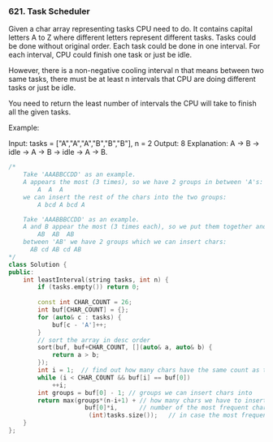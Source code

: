 ### 621. Task Scheduler
Given a char array representing tasks CPU need to do. It contains capital letters A to Z where different letters represent different tasks. Tasks could be done without original order. Each task could be done in one interval. For each interval, CPU could finish one task or just be idle.

However, there is a non-negative cooling interval n that means between two same tasks, there must be at least n intervals that CPU are doing different tasks or just be idle.

You need to return the least number of intervals the CPU will take to finish all the given tasks.

 

Example:

Input: tasks = ["A","A","A","B","B","B"], n = 2
Output: 8
Explanation: A -> B -> idle -> A -> B -> idle -> A -> B.
```c++
/*
    Take 'AAABBCCDD' as an example.
    A appears the most (3 times), so we have 2 groups in between 'A's:
        A  A  A
    we can insert the rest of the chars into the two groups:
        A bcd A bcd A

    Take 'AAABBBCCDD' as an example.
    A and B appear the most (3 times each), so we put them together and form 2 groups in between:
        AB  AB  AB
    between 'AB' we have 2 groups which we can insert chars:
      AB cd AB cd AB
*/
class Solution {
public:
    int leastInterval(string tasks, int n) {
        if (tasks.empty()) return 0;
        
        const int CHAR_COUNT = 26;
        int buf[CHAR_COUNT] = {};
        for (auto& c : tasks) {
            buf[c - 'A']++;
        }
        // sort the array in desc order
        sort(buf, buf+CHAR_COUNT, [](auto& a, auto& b) {
            return a > b;
        });
        int i = 1;  // find out how many chars have the same count as the first one
        while (i < CHAR_COUNT && buf[i] == buf[0])
            ++i;
        int groups = buf[0] - 1; // groups we can insert chars into
        return max(groups*(n-i+1) + // how many chars we have to insert into the groups (excluding the most frequent ones)
                     buf[0]*i,      // number of the most frequent chars
                      (int)tasks.size());   // in case the most frequent chars are less than the rest, we just fill in the rest into the groups
    }
};
```
